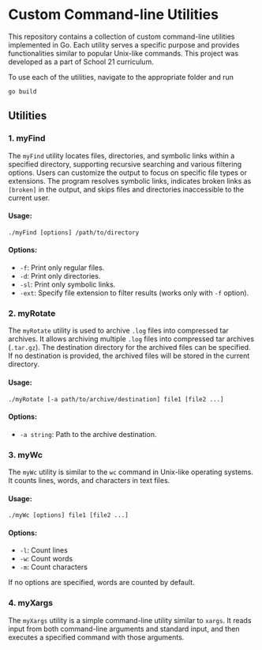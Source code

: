 # Custom Command-line Utilities

This repository contains a collection of custom command-line utilities implemented in Go. Each utility serves a specific purpose and provides functionalities similar to popular Unix-like commands.
This project was developed as a part of School 21 curriculum.

To use each of the utilities, navigate to the appropriate folder and run 

`go build`

## Utilities

### **1. myFind**

The `myFind` utility locates files, directories, and symbolic links within a specified directory, supporting recursive searching and various filtering options. Users can customize the output to focus on specific file types or extensions. The program resolves symbolic links, indicates broken links as `[broken]` in the output, and skips files and directories inaccessible to the current user.

#### Usage:

`./myFind [options] /path/to/directory` 

#### Options:

-   `-f`: Print only regular files.
-   `-d`: Print only directories.
-   `-sl`: Print only symbolic links.
-   `-ext`: Specify file extension to filter results (works only with `-f` option).

### **2. myRotate**

The `myRotate` utility is used to archive `.log` files into compressed tar archives. It allows archiving multiple `.log` files into compressed tar archives (`.tar.gz`). The destination directory for the archived files can be specified. If no destination is provided, the archived files will be stored in the current directory.

#### Usage:

`./myRotate [-a path/to/archive/destination] file1 [file2 ...]` 

#### Options:

-   `-a string`: Path to the archive destination.

### **3. myWc**

The `myWc` utility is similar to the `wc` command in Unix-like operating systems. It counts lines, words, and characters in text files.

#### Usage:

`./myWc [options] file1 [file2 ...]` 

#### Options:

-   `-l`: Count lines
-   `-w`: Count words
-   `-m`: Count characters

If no options are specified, words are counted by default.

### **4. myXargs**

The `myXargs` utility is a simple command-line utility similar to `xargs`. It reads input from both command-line arguments and standard input, and then executes a specified command with those arguments.
